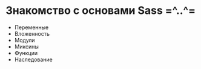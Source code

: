 # Знакомство с основами Sass =^..^=

- Переменные
- Вложенность
- Модули
- Миксины
- Функции
- Наследование
